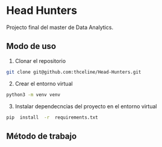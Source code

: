 
# Head Hunters

Projecto final del master de Data Analytics.

  

## Modo de uso

1. Clonar el repositorio

```bash
git clone git@github.com:thceline/Head-Hunters.git
```

2. Crear el entorno virtual

```bash
python3 -m venv venv
```

3. Instalar dependecncias del proyecto en el entorno virtual

```bash
pip  install  -r  requirements.txt
```

## Método de trabajo 


